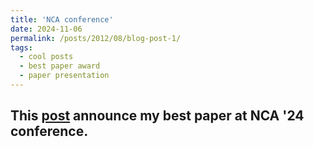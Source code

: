 ```yaml
---
title: 'NCA conference'
date: 2024-11-06
permalink: /posts/2012/08/blog-post-1/
tags:
  - cool posts
  - best paper award
  - paper presentation 
---
```


This [post](https://www.linkedin.com/posts/augusta-mukam-06525b147_bestpaperaward-nca-research-activity-7259856892783378433-ZCbZ?utm_source=share&utm_medium=member_desktop) announce my best paper at NCA '24 conference.
------